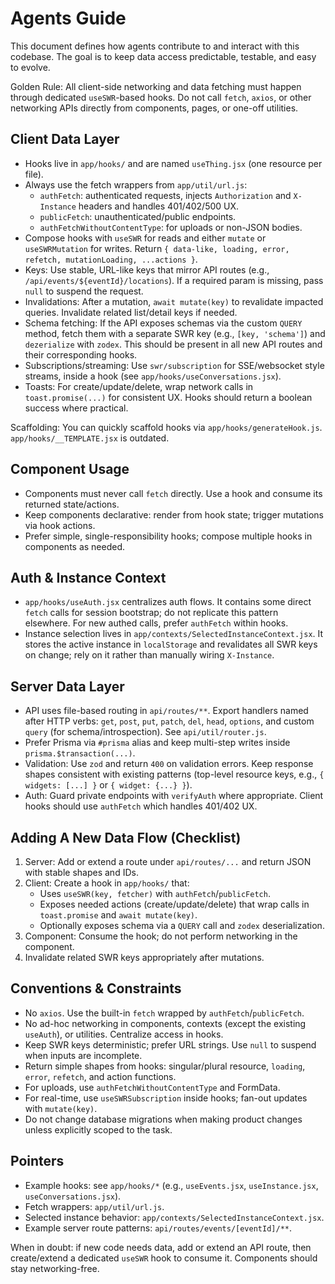 # Agents Guide

This document defines how agents contribute to and interact with this codebase. The goal is to keep data access predictable, testable, and easy to evolve.

Golden Rule: All client-side networking and data fetching must happen through dedicated `useSWR`-based hooks. Do not call `fetch`, `axios`, or other networking APIs directly from components, pages, or one-off utilities.

## Client Data Layer

- Hooks live in `app/hooks/` and are named `useThing.jsx` (one resource per file).
- Always use the fetch wrappers from `app/util/url.js`:
  - `authFetch`: authenticated requests, injects `Authorization` and `X-Instance` headers and handles 401/402/500 UX.
  - `publicFetch`: unauthenticated/public endpoints.
  - `authFetchWithoutContentType`: for uploads or non-JSON bodies.
- Compose hooks with `useSWR` for reads and either `mutate` or `useSWRMutation` for writes. Return `{ data-like, loading, error, refetch, mutationLoading, ...actions }`.
- Keys: Use stable, URL-like keys that mirror API routes (e.g., ``/api/events/${eventId}/locations``). If a required param is missing, pass `null` to suspend the request.
- Invalidations: After a mutation, `await mutate(key)` to revalidate impacted queries. Invalidate related list/detail keys if needed.
- Schema fetching: If the API exposes schemas via the custom `QUERY` method, fetch them with a separate SWR key (e.g., `[key, 'schema']`) and `dezerialize` with `zodex`. This should be present in all new API routes and their corresponding hooks.
- Subscriptions/streaming: Use `swr/subscription` for SSE/websocket style streams, inside a hook (see `app/hooks/useConversations.jsx`).
- Toasts: For create/update/delete, wrap network calls in `toast.promise(...)` for consistent UX. Hooks should return a boolean success where practical.

Scaffolding: You can quickly scaffold hooks via `app/hooks/generateHook.js`. `app/hooks/__TEMPLATE.jsx` is outdated.

## Component Usage

- Components must never call `fetch` directly. Use a hook and consume its returned state/actions.
- Keep components declarative: render from hook state; trigger mutations via hook actions.
- Prefer simple, single-responsibility hooks; compose multiple hooks in components as needed.

## Auth & Instance Context

- `app/hooks/useAuth.jsx` centralizes auth flows. It contains some direct `fetch` calls for session bootstrap; do not replicate this pattern elsewhere. For new authed calls, prefer `authFetch` within hooks.
- Instance selection lives in `app/contexts/SelectedInstanceContext.jsx`. It stores the active instance in `localStorage` and revalidates all SWR keys on change; rely on it rather than manually wiring `X-Instance`.

## Server Data Layer

- API uses file-based routing in `api/routes/**`. Export handlers named after HTTP verbs: `get`, `post`, `put`, `patch`, `del`, `head`, `options`, and custom `query` (for schema/introspection). See `api/util/router.js`.
- Prefer Prisma via `#prisma` alias and keep multi-step writes inside `prisma.$transaction(...)`.
- Validation: Use `zod` and return `400` on validation errors. Keep response shapes consistent with existing patterns (top-level resource keys, e.g., `{ widgets: [...] }` or `{ widget: {...} }`).
- Auth: Guard private endpoints with `verifyAuth` where appropriate. Client hooks should use `authFetch` which handles 401/402 UX.

## Adding A New Data Flow (Checklist)

1) Server: Add or extend a route under `api/routes/...` and return JSON with stable shapes and IDs.
2) Client: Create a hook in `app/hooks/` that:
   - Uses `useSWR(key, fetcher)` with `authFetch`/`publicFetch`.
   - Exposes needed actions (create/update/delete) that wrap calls in `toast.promise` and `await mutate(key)`.
   - Optionally exposes schema via a `QUERY` call and `zodex` deserialization.
3) Component: Consume the hook; do not perform networking in the component.
4) Invalidate related SWR keys appropriately after mutations.

## Conventions & Constraints

- No `axios`. Use the built-in `fetch` wrapped by `authFetch`/`publicFetch`.
- No ad-hoc networking in components, contexts (except the existing `useAuth`), or utilities. Centralize access in hooks.
- Keep SWR keys deterministic; prefer URL strings. Use `null` to suspend when inputs are incomplete.
- Return simple shapes from hooks: singular/plural resource, `loading`, `error`, `refetch`, and action functions.
- For uploads, use `authFetchWithoutContentType` and FormData.
- For real-time, use `useSWRSubscription` inside hooks; fan-out updates with `mutate(key)`.
- Do not change database migrations when making product changes unless explicitly scoped to the task.

## Pointers

- Example hooks: see `app/hooks/*` (e.g., `useEvents.jsx`, `useInstance.jsx`, `useConversations.jsx`).
- Fetch wrappers: `app/util/url.js`.
- Selected instance behavior: `app/contexts/SelectedInstanceContext.jsx`.
- Example server route patterns: `api/routes/events/[eventId]/**`.

When in doubt: if new code needs data, add or extend an API route, then create/extend a dedicated `useSWR` hook to consume it. Components should stay networking-free.


